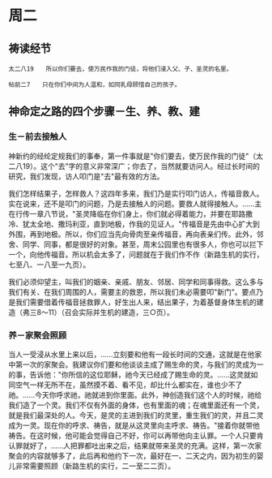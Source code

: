 # 周二

## 祷读经节
```
太二八19　　所以你们要去，使万民作我的门徒，将他们浸入父、子、圣灵的名里。

帖前二7　　只在你们中间为人温和，如同乳母顾惜自己的孩子。
```

## 神命定之路的四个步骤－生、养、教、建

### 生－前去接触人

神新约的经纶定规我们的事奉，第一件事就是"你们要去，使万民作我的门徒"（太二八19）。这个"去"字的意义非常深广；你去了，当然就要访问人。经过长时间的研究，我们发现，访人叩门是"去"最有效的方法。

我们怎样结果子，怎样救人？这四年多来，我们乃是实行叩门访人，传福音救人。实在说来，还不是叩门的问题，乃是去接触人的问题。要救人就得接触人。......主在行传一章八节说，"圣灵降临在你们身上，你们就必得着能力，并要在耶路撒冷、犹太全地、撒玛利亚，直到地极，作我的见证人。"传福音是先由中心扩大到外围，再到地极。所以，你们应当先向骨肉至亲传福音，再向表亲们传。此外，邻舍、同学、同事，都是很好的对象。甚至，周末公园里也有很多人，你也可以拦下一个，向他传福音。所以机会太多了，问题就在于我们作不作（新路生机的实行，七至八、一八至一九页）。

我们必须仰望主，叫我们的姻亲、亲戚、朋友、邻居、同学和同事得救。这么多与我们有关、在我们周围的人，需要主的救恩，所以我们未必需要叩"新门"。要点乃是我们需要借着传福音拯救罪人，好生出人来，结出果子，为着基督身体生机的建造（弗三8～11）（召会实际并生机的建造，三○页）。

### 养－家聚会照顾

当人一受浸从水里上来以后，......立刻要和他有一段长时间的交通，这就是在他家中第一次的家聚会。我建议你们要和他谈谈主成了赐生命的灵，与我们的灵成为一的事，告诉他："你所信的这位耶稣，祂今天已经成了赐生命的灵。......这灵就如同空气一样无所不在，虽然摸不着、看不见，却比什么都实在，谁也少不了祂。......今天你呼求祂，祂就进到你里面。此外，神创造我们这个人的时候，祂给我们造了一个灵。我们不仅有外面的身体，也有里面的魂；在魂里面还有一个灵，就是我们最深处的人。今天，是灵的主进到我们的灵里，重生我们的灵，并且二灵成为一灵。现在你的呼求、祷告，就是从这灵里向主呼求、祷告。"接着你就带他祷告。在这时候，他可能会觉得自己不好，你可以再带他向主认罪。一个人只要肯认罪就好了，......人把罪都吐出来之后，结果就带来圣灵的充满。这样，第一次家聚会的内容就够多了，此后再和他约下一次，最好在一、二天之内，因为初生的婴儿非常需要照顾（新路生机的实行，二一至二二页）。

